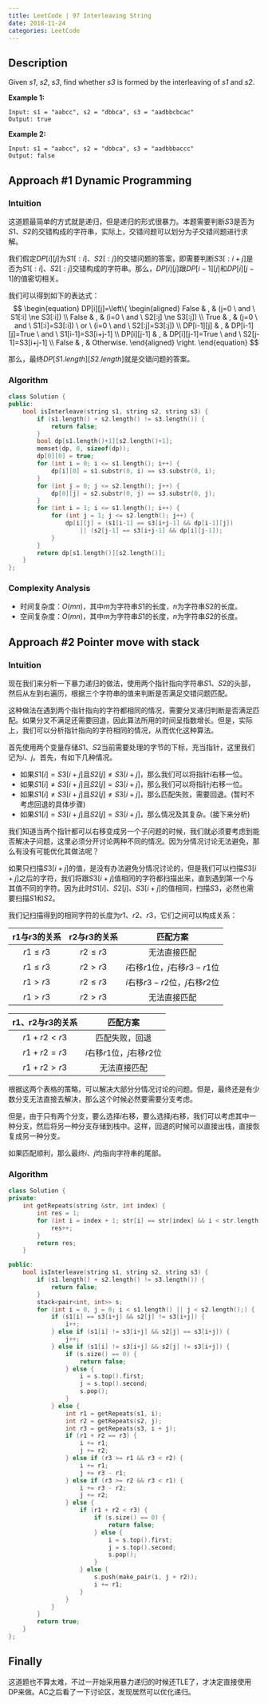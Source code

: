 ```yaml
---
title: LeetCode | 97 Interleaving String
date: 2018-11-24
categories: LeetCode
---
```


## Description

Given *s1*, *s2*, *s3*, find whether *s3* is formed by the interleaving of *s1* and *s2*.

<!-- more -->

**Example 1:**

```
Input: s1 = "aabcc", s2 = "dbbca", s3 = "aadbbcbcac"
Output: true
```

**Example 2:**

```
Input: s1 = "aabcc", s2 = "dbbca", s3 = "aadbbbaccc"
Output: false
```

## Approach #1 Dynamic Programming

### Intuition

这道题最简单的方式就是递归，但是递归的形式很暴力。本题需要判断$S3$是否为$S1、S2$的交错构成的字符串，实际上，交错问题可以划分为子交错问题进行求解。

我们假定$DP[i][j]$为$S1[:i]、S2[:j]$的交错问题的答案，即需要判断$S3[:i+j]$是否为$S1[:i]、S2[:j]$交错构成的字符串。那么，$DP[i][j]$跟$DP[i-1][j]$和$DP[i][j-1]$的值密切相关。

我们可以得到如下的表达式：
$$
\begin{equation}
DP[i][j]=\left\{
\begin{aligned}
False & , & (j=0 \ and \ S1[:i] \ne S3[:i]) \\
False & , & (i=0 \ and \ S2[:j] \ne S3[:j]) \\
True & , & (j=0 \ and \ S1[:i]=S3[:i]) \ or \ (i=0 \ and \ S2[:j]=S3[:j]) \\
DP[i-1][j] & , & DP[i-1][j]=True \ and \ S1[i-1]=S3[i+j-1] \\
DP[i][j-1] & , & DP[i][j-1]=True \ and \ S2[j-1]=S3[i+j-1] \\
False & , & Otherwise.
\end{aligned}
\right.
\end{equation}
$$

那么，最终$DP[S1.length][S2.length]$就是交错问题的答案。

### Algorithm

```cpp
class Solution {
public:
    bool isInterleave(string s1, string s2, string s3) {
        if (s1.length() + s2.length() != s3.length()) {
            return false;
        }
        bool dp[s1.length()+1][s2.length()+1];
        memset(dp, 0, sizeof(dp));
        dp[0][0] = true;
        for (int i = 0; i <= s1.length(); i++) {
            dp[i][0] = s1.substr(0, i) == s3.substr(0, i);
        }
        for (int j = 0; j <= s2.length(); j++) {
            dp[0][j] = s2.substr(0, j) == s3.substr(0, j);
        }
        for (int i = 1; i <= s1.length(); i++) {
            for (int j = 1; j <= s2.length(); j++) {
                dp[i][j] = (s1[i-1] == s3[i+j-1] && dp[i-1][j])
                    || (s2[j-1] == s3[i+j-1] && dp[i][j-1]);
            }
        }
        return dp[s1.length()][s2.length()];
    }
};
```

### Complexity Analysis

* 时间复杂度：$O(mn)$，其中$m$为字符串$S1$的长度，$n$为字符串$S2$的长度。
* 空间复杂度：$O(mn)$，其中$m$为字符串$S1$的长度，$n$为字符串$S2$的长度。

## Approach #2 Pointer move with stack

### Intuition

现在我们来分析一下暴力递归的做法，使用两个指针指向字符串$S1、S2$的头部，然后从左到右遍历，根据三个字符串的值来判断是否满足交错问题匹配。

这种做法在遇到两个指针指向的字符都相同的情况，需要分叉递归判断是否满足匹配。如果分叉不满足还需要回退，因此算法所用的时间呈指数增长。但是，实际上，我们可以分析指针指向的字符相同的情况，从而优化这种算法。

首先使用两个变量存储$S1、S2$当前需要处理的字节的下标，充当指针，这里我们记为$i、j$。首先，有如下几种情况。

* 如果$S1[i]=S3[i+j]$且$S2[j] \ne S3[i+j]$，那么我们可以将指针$i$右移一位。
* 如果$S1[i] \ne S3[i+j]$且$S2[j]=S3[i+j]$，那么我们可以将指针$j$右移一位。
* 如果$S1[i] \ne S3[i+j]$且$S2[j] \ne S3[i+j]$，那么匹配失败，需要回退。(暂时不考虑回退的具体步骤)
* 如果$S1[i]=S3[i+j]$且$S2[j]=S3[i+j]$，那么情况及其复杂。(接下来分析)

我们知道当两个指针都可以右移变成另一个子问题的时候，我们就必须要考虑到能否解决子问题，这里必须分开讨论两种不同的情况。因为分情况讨论无法避免，那么有没有可能优化其做法呢？

如果只扫描$S3[i+j]$的值，是没有办法避免分情况讨论的，但是我们可以扫描$S3[i+j]$之后的字符，我们将跟$S3[i+j]$值相同的字符都扫描出来，直到遇到第一个与其值不同的字符。因为此时$S1[i]、S2[j]、S3[i+j]$的值相同，扫描$S3$，必然也需要扫描$S1$和$S2$。

我们记扫描得到的相同字符的长度为$r1、r2、r3$，它们之间可以构成关系：

| r1与r3的关系 | r2与r3的关系 |            匹配方案             |
| :----------: | :----------: | :-----------------------------: |
| $r1 \le r3$  | $r2 \le r3$  |          无法直接匹配           |
| $r1 \le r3$  |  $r2 > r3$   | $i$右移$r1$位，$j$右移$r3-r1$位 |
|  $r1 > r3$   | $r2 \le r3$  | $i$右移$r3-r2$位，$j$右移$r2$位 |
|  $r1 > r3$   |  $r2 > r3$   |          无法直接匹配           |

| r1、r2与r3的关系 |           匹配方案           |
| :--------------: | :--------------------------: |
|  $r1 + r2 < r3$  |        匹配失败，回退        |
|  $r1 + r2 = r3$  | $i$右移$r1$位，$j$右移$r2$位 |
|  $r1 + r2 > r3$  |         无法直接匹配         |

根据这两个表格的策略，可以解决大部分分情况讨论的问题。但是，最终还是有少数分支无法直接去解决，那么这个时候必然要需要分支考虑。

但是，由于只有两个分支，要么选择$i$右移，要么选择$j$右移，我们可以考虑其中一种分支，然后将另一种分支存储到栈中。这样，回退的时候可以直接出栈，直接恢复成另一种分支。

如果匹配顺利，那么最终$i、j$均指向字符串的尾部。

### Algorithm

```cpp
class Solution {
private:
    int getRepeats(string &str, int index) {
        int res = 1;
        for (int i = index + 1; str[i] == str[index] && i < str.length(); i++) {
            res++;
        }
        return res;
    }

public:
    bool isInterleave(string s1, string s2, string s3) {
        if (s1.length() + s2.length() != s3.length()) {
            return false;
        }
        stack<pair<int, int>> s;
        for (int i = 0, j = 0; i < s1.length() || j < s2.length();) {
            if (s1[i] == s3[i+j] && s2[j] != s3[i+j]) {
                i++;
            } else if (s1[i] != s3[i+j] && s2[j] == s3[i+j]) {
                j++;
            } else if (s1[i] != s3[i+j] && s2[j] != s3[i+j]) {
                if (s.size() == 0) {
                    return false;
                } else {
                    i = s.top().first;
                    j = s.top().second;
                    s.pop();
                }
            } else {
                int r1 = getRepeats(s1, i);
                int r2 = getRepeats(s2, j);
                int r3 = getRepeats(s3, i + j);
                if (r1 + r2 == r3) {
                    i += r1;
                    j += r2;
                } else if (r3 >= r1 && r3 < r2) {
                    i += r1;
                    j += r3 - r1;
                } else if (r3 >= r2 && r3 < r1) {
                    i += r3 - r2;
                    j += r2;
                } else {
                    if (r1 + r2 < r3) {
                        if (s.size() == 0) {
                            return false;
                        } else {
                            i = s.top().first;
                            j = s.top().second;
                            s.pop();
                        }
                    } else {
                        s.push(make_pair(i, j + r2));
                        i += r1;
                    }
                }
            }
        }
        return true;
    }
};
```

## Finally

这道题也不算太难，不过一开始采用暴力递归的时候还TLE了，才决定直接使用DP来做。AC之后看了一下讨论区，发现居然可以优化递归。

